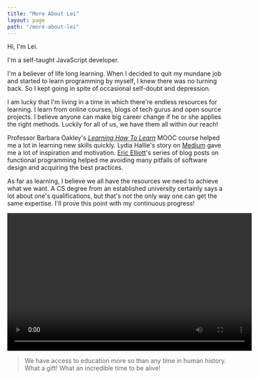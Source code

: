 ```yaml
---
title: "More About Lei"
layout: page
path: "/more-about-lei"
---
```


Hi, I'm Lei.

I'm a self-taught JavaScript developer.

I'm a believer of life long learning. When I decided to quit my mundane job and started to learn programming by myself, I knew there was no turning back. So I kept going in spite of occasional self-doubt and depression.

I am lucky that I'm living in a time in which there're endless resources for learning. I learn from online courses, blogs of tech gurus and open source projects. I believe anyone can make big career change if he or she applies the right methods. Luckily for all of us, we have them all within our reach!

Professor Barbara Oakley's [*Learning How To Learn*](https://www.coursera.org/learn/learning-how-to-learn) MOOC course helped me a lot in learning new skills quickly. Lydia Hallie's story on [Medium](https://medium.com/@lydiahallie/advice-from-a-19-y-o-girl-software-developer-88737bcc6be5) gave me a lot of inspiration and motivation. [Eric Elliott](https://medium.com/@_ericelliott)'s series of blog posts on functional programming helped me avoiding many pitfalls of software design and acquiring the best practices.

As far as learning, I believe we all have the resources we need to achieve what we want. A CS degree from an established university certainly says a lot about one's qualifications, but that's not the only way one can get the same expertise. I'll prove this point with my continuous progress!

<video width="560" height="315" controls>
  <source src="https://s3-ap-southeast-1.amazonaws.com/lei-gallery/blog/about/socratica.mp4" type="video/mp4">
  Your browser does not support the video tag.
</video>

> We have access to education more so than any time in human history. What a gift! What an incredible time to be alive!